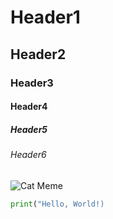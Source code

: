 # Header1
## Header2
### Header3
#### Header4
##### Header5
###### Header6

![Cat Meme](https://i.chzbgr.com/thumb800/37527301/h834143C7/an-orange-cat-wearing-devil-horns-and-a-red-cape-sitting-on-an-evil-throne-me-im-not-mad-also-me)

```Python
print("Hello, World!)
```

